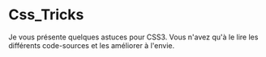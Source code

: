 # Css_Tricks
Je vous présente quelques astuces pour CSS3. Vous n'avez qu'à le lire les différents code-sources et les améliorer à l'envie.
